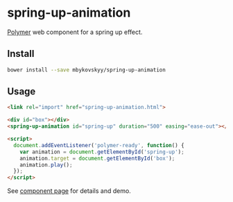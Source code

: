 # spring-up-animation
[Polymer][polymer] web component for a spring up effect.

## Install

```bash
bower install --save mbykovskyy/spring-up-animation
```

## Usage

```html
<link rel="import" href="spring-up-animation.html">

<div id="box"></div>
<spring-up-animation id="spring-up" duration="500" easing="ease-out"></spring-up-animation>

<script>
  document.addEventListener('polymer-ready', function() {
    var animation = document.getElementById('spring-up');
    animation.target = document.getElementById('box');
    animation.play();
  });
</script>
```

See [component page][spring-up-animation] for details and demo.

[polymer]: http://polymer-project.org "Polymer"
[spring-up-animation]: http://mbykovskyy.github.io/spring-up-animation "Component Page"
